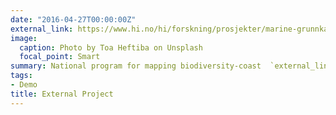 ```yaml
---
date: "2016-04-27T00:00:00Z"
external_link: https://www.hi.no/hi/forskning/prosjekter/marine-grunnkart-i-kystsonen
image:
  caption: Photo by Toa Heftiba on Unsplash
  focal_point: Smart
summary: National program for mapping biodiversity-coast  `external_link`.
tags:
- Demo
title: External Project
---
```


